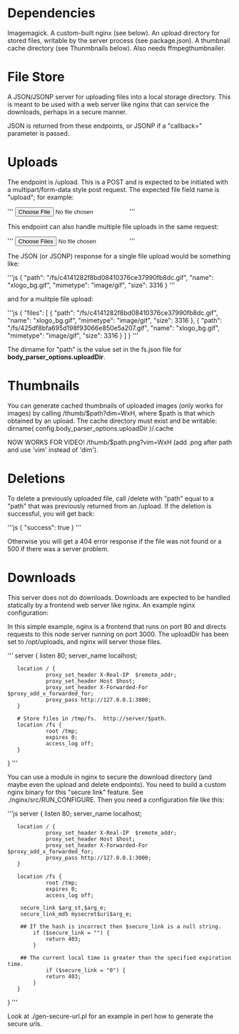 # Dependencies

Imagemagick.  A custom-built nginx (see below).  An upload directory for
stored files, writable by the server process (see package.json).  A
thumbnail cache directory (see Thunmbnails below).  Also needs 
ffmpegthumbnailer.

# File Store

A JSON/JSONP server for uploading files into a local storage directory.  This
is meant to be used with a web server like nginx that can service the
downloads, perhaps in a secure manner.

JSON is returned from these endpoints, or JSONP if a "callback=" parameter
is passed.

# Uploads

The endpoint is /upload.  This is a POST and is expected to be initiated
with a multipart/form-data style post request.  The expected file field
name is "upload"; for example:

'''
<input type="file" name="upload" />
'''

This endpoint can also handle multiple file uploads in the same request:

'''
<input type="file" name="upload" multiple="multiple" />
'''

The JSON (or JSONP) response for a single file upload would be something
like:

'''js
{
  "path": "/fs/c4141282f8bd08410376ce37990fb8dc.gif",
  "name": "xlogo_bg.gif",
  "mimetype": "image/gif",
  "size": 3316
}
'''

and for a mulitple file upload:

'''js
{
  "files": [
    {
      "path": "/fs/c4141282f8bd08410376ce37990fb8dc.gif",
      "name": "xlogo_bg.gif",
      "mimetype": "image/gif",
      "size": 3316
    },
    {
      "path": "/fs/425df8bfa695d198f93066e850e5a207.gif",
      "name": "xlogo_bg.gif",
      "mimetype": "image/gif",
      "size": 3316
    }
  ]
}
'''

The dirname for "path" is the value set in the fs.json file for
**body_parser_options.uploadDir**.

# Thumbnails

You can generate cached thumbnails of uploaded images (only works for
images) by calling /thumb/$path?dim=WxH, where $path is that which obtained
by an upload.  The cache directory must exist and be writable: 
dirname( config.body_parser_options.uploadDir )/.cache

NOW WORKS FOR VIDEO!  /thumb/$path.png?vim=WxH  (add .png after path
and use 'vim' instead of 'dim').

# Deletions

To delete a previously uploaded file, call /delete with "path" equal to
a "path" that was previously returned from an /upload.  If the deletion
is successful, you will get back:

'''js
{
  "success": true
}
'''

Otherwise you will get a 404 error response if the file was not found
or a 500 if there was a server problem.

# Downloads

This server does not do downloads.  Downloads are expected to
be handled statically by a frontend web server like nginx. An
example nginx configuration:

In this simple example, nginx is a frontend that runs on port
80 and directs requests to this node server running on port 3000.
The uploadDir has been set to /opt/uploads, and nginx will server
those files.

'''
server {
       listen           80;
       server_name      localhost;

       location / {
                proxy_set_header X-Real-IP  $remote_addr;
                proxy_set_header Host $host;
                proxy_set_header X-Forwarded-For $proxy_add_x_forwarded_for;
                proxy_pass http://127.0.0.1:3000;                       
       }

       # Store files in /tmp/fs.  http://server/$path.
       location /fs {
                root /tmp;
                expires 0;
                access_log off;
       }
}
'''

You can use a module in nginx to secure the download directory (and maybe even the upload
and delete endpoints).  You need to build a custom nginx binary for this "secure link"
feature.  See ./nginx/src/RUN_CONFIGURE.  Then you need a configuration file like this:

'''js
server {
       listen           80;
       server_name      localhost;

       location / {
                proxy_set_header X-Real-IP  $remote_addr;
                proxy_set_header Host $host;
                proxy_set_header X-Forwarded-For $proxy_add_x_forwarded_for;
                proxy_pass http://127.0.0.1:3000;                       
       }

       location /fs {
                root /tmp;
                expires 0;
                access_log off;

		secure_link $arg_st,$arg_e;
		secure_link_md5 mysecret$uri$arg_e;

		## If the hash is incorrect then $secure_link is a null string.
    		if ($secure_link = "") {
        	    return 403;
    		}
 
		## The current local time is greater than the specified expiration time.
                if ($secure_link = "0") {
        	    return 403;
    		}
       }
}
'''

Look at ./gen-secure-url.pl for an example in perl how to generate the secure urls.

